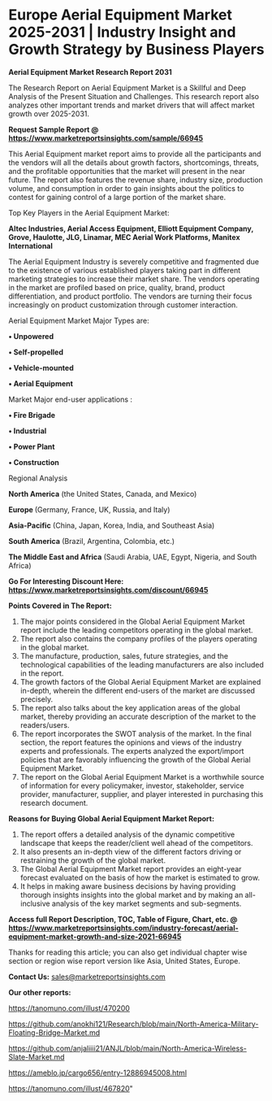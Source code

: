 # Europe Aerial Equipment Market 2025-2031 | Industry Insight and Growth Strategy by Business Players

<strong>Aerial Equipment Market Research Report 2031</strong>

The Research Report on Aerial Equipment Market is a Skillful and Deep Analysis of the Present Situation and Challenges. This research report also analyzes other important trends and market drivers that will affect market growth over 2025-2031.

<strong>Request Sample Report @ <a href=https://www.marketreportsinsights.com/sample/66945>https://www.marketreportsinsights.com/sample/66945</a></strong>

This Aerial Equipment market report aims to provide all the participants and the vendors will all the details about growth factors, shortcomings, threats, and the profitable opportunities that the market will present in the near future. The report also features the revenue share, industry size, production volume, and consumption in order to gain insights about the politics to contest for gaining control of a large portion of the market share.

Top Key Players in the Aerial Equipment Market:

<strong>Altec Industries, Aerial Access Equipment, Elliott Equipment Company, Grove, Haulotte, JLG, Linamar, MEC Aerial Work Platforms, Manitex International</strong>

The Aerial Equipment Industry is severely competitive and fragmented due to the existence of various established players taking part in different marketing strategies to increase their market share. The vendors operating in the market are profiled based on price, quality, brand, product differentiation, and product portfolio. The vendors are turning their focus increasingly on product customization through customer interaction.

Aerial Equipment Market Major Types are:

<strong>• Unpowered 

• Self-propelled 

• Vehicle-mounted

• Aerial Equipment</strong>

Market Major end-user applications :

<strong>• Fire Brigade 

• Industrial 

• Power Plant 

• Construction </strong>

Regional Analysis

</u><strong><b>North America</b></strong> (the United States, Canada, and Mexico)

<strong><b>Europe </b></strong>(Germany, France, UK, Russia, and Italy)

<strong><b>Asia-Pacific</b></strong> (China, Japan, Korea, India, and Southeast Asia)

<strong><b>South America</b></strong> (Brazil, Argentina, Colombia, etc.)

<strong><b>The Middle East and Africa</b></strong> (Saudi Arabia, UAE, Egypt, Nigeria, and South Africa)

<strong>Go For Interesting Discount Here: <a href=https://www.marketreportsinsights.com/discount/66945>https://www.marketreportsinsights.com/discount/66945</a></strong>

<strong>Points Covered in The Report:</strong>
<ol>
  <li>The major points considered in the Global Aerial Equipment Market report include the leading competitors operating in the global market.</li>
  <li>The report also contains the company profiles of the players operating in the global market.</li>
  <li>The manufacture, production, sales, future strategies, and the technological capabilities of the leading manufacturers are also included in the report.</li>
  <li>The growth factors of the Global Aerial Equipment Market are explained in-depth, wherein the different end-users of the market are discussed precisely.</li>
  <li>The report also talks about the key application areas of the global market, thereby providing an accurate description of the market to the readers/users.</li>
  <li>The report incorporates the SWOT analysis of the market. In the final section, the report features the opinions and views of the industry experts and professionals. The experts analyzed the export/import policies that are favorably influencing the growth of the Global Aerial Equipment Market.</li>
  <li>The report on the Global Aerial Equipment Market is a worthwhile source of information for every policymaker, investor, stakeholder, service provider, manufacturer, supplier, and player interested in purchasing this research document.</li>
</ol>
<strong>Reasons for Buying Global Aerial Equipment Market Report:</strong>

<ol>
  <li>The report offers a detailed analysis of the dynamic competitive landscape that keeps the reader/client well ahead of the competitors.</li>
  <li>It also presents an in-depth view of the different factors driving or restraining the growth of the global market.</li>
  <li>The Global Aerial Equipment Market report provides an eight-year forecast evaluated on the basis of how the market is estimated to grow.</li>
  <li>It helps in making aware business decisions by having providing thorough insights insights into the global market and by making an all-inclusive analysis of the key market segments and sub-segments.</li>
</ol>
<strong>Access full Report Description, TOC, Table of Figure, Chart, etc. @ <a href=https://www.marketreportsinsights.com/industry-forecast/aerial-equipment-market-growth-and-size-2021-66945>https://www.marketreportsinsights.com/industry-forecast/aerial-equipment-market-growth-and-size-2021-66945</a></strong>


Thanks for reading this article; you can also get individual chapter wise section or region wise report version like Asia, United States, Europe.

<strong>Contact Us:</strong>
sales@marketreportsinsights.com

<strong>Our other reports:</strong>

<a href=https://tanomuno.com/illust/470200>https://tanomuno.com/illust/470200</a>

<a href=https://github.com/anokhi121/Research/blob/main/North-America-Military-Floating-Bridge-Market.md>https://github.com/anokhi121/Research/blob/main/North-America-Military-Floating-Bridge-Market.md</a>

<a href=https://github.com/anjaliiii21/ANJL/blob/main/North-America-Wireless-Slate-Market.md>https://github.com/anjaliiii21/ANJL/blob/main/North-America-Wireless-Slate-Market.md</a>

<a href=https://ameblo.jp/cargo656/entry-12886945008.html>https://ameblo.jp/cargo656/entry-12886945008.html</a>

<a href=https://tanomuno.com/illust/467820>https://tanomuno.com/illust/467820</a>"
